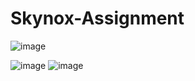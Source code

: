 # Skynox-Assignment

![image](https://user-images.githubusercontent.com/48920341/111621235-bf473780-880d-11eb-84c5-28f5e14d92ef.png)

![image](https://user-images.githubusercontent.com/48920341/111621203-b48ca280-880d-11eb-8311-ca3532aed3c7.png)
![image](https://user-images.githubusercontent.com/48920341/111621209-b8202980-880d-11eb-9cd7-e5aea01b72b1.png)
